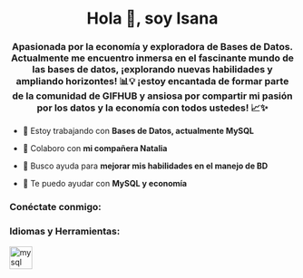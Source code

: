 <h1 align="center">Hola 👋, soy Isana</h1>
<h3 align="center">Apasionada por la economía y exploradora de Bases de Datos. Actualmente me encuentro inmersa en el fascinante mundo de las bases de datos, ¡explorando nuevas habilidades y ampliando horizontes! 📊💡 ¡estoy encantada de formar parte de la comunidad de GIFHUB y ansiosa por compartir mi pasión por los datos y la economía con todos ustedes! 📈✨</h3>

- 🔭 Estoy trabajando con **Bases de Datos, actualmente MySQL**

- 👯 Colaboro con **mi compañera Natalia**

- 🤝 Busco ayuda para **mejorar mis habilidades en el manejo de BD**

- 💬 Te puedo ayudar con **MySQL y economía**

<h3 align="left">Conéctate conmigo:</h3>
<p align="left">
</p>

<h3 align="left">Idiomas y Herramientas:</h3>
<p align="left"> <a href="https://www.mysql.com/" target="_blank" rel="noreferrer"> <img src="https:// raw.githubusercontent.com/devicons/devicon/master/icons/mysql/mysql-original-wordmark.svg" alt="mysql" width="40" height="40"/> </a> </p>
